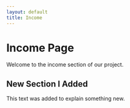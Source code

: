 ```yaml
---
layout: default
title: Income
---
```


# Income Page

Welcome to the income section of our project.

## New Section I Added

This text was added to explain something new.
